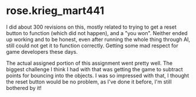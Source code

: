 # rose.krieg_mart441

I did about 300 revisions on this, mostly related to trying to get a reset button to function (which did not happen), and a "you won". Neither ended up working and to be honest, even after running the whole thing through AI, still could not get it to function correctly. Getting some mad respect for game developers these days. 

The actual assigned portion of this assignment went pretty well. The biggest challenge I think I had with that was getting the game to subtract points for bouncing into the objects. I was so impressed with that, I thought the reset button would be no problem, as I've done it before, I'm still bothered by it! 
